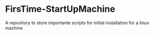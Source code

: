 # FirsTime-StartUpMachine
A repository to store importante scripts for initial installation for a linux machine

